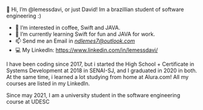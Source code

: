 👋 Hi, I’m @lemessdavi, or just David!
Im a brazillian student of software engineering :)
- 👀 I’m interested in coffee, Swift and JAVA.
- 🌱 I’m currently learning Swift for fun and JAVA for work.
- 📫 Send me an Email in *ndlemes7@outlook.com*
- 💻 My LinkedIn: https://www.linkedin.com/in/lemessdavi/

I have been coding since 2017, but i started the High School + Certificate in Systems Development at 2018 in SENAI-SJ, and I graduated in 2020 in both.
At the same time, i learned a lot studying from home at Alura.com!  All my courses are listed in my LinkedIn.

Since may 2021, I am a university student in the software engineering course at UDESC
<!---
lemessdavi/lemessdavi is a ✨ special ✨ repository because its `README.md` (this file) appears on your GitHub profile.
You can click the Preview link to take a look at your changes.
--->
